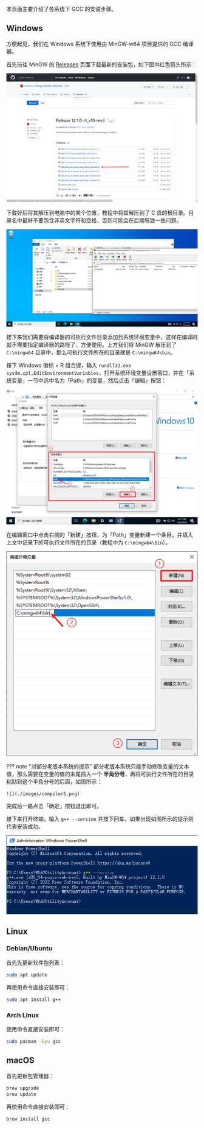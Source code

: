 本页面主要介绍了各系统下 GCC 的安装步骤。

## Windows

方便起见，我们在 Windows 系统下使用由 MinGW-w64 项目提供的 GCC 编译器。

首先前往 MinGW 的 [Releases](https://github.com/niXman/mingw-builds-binaries/releases/latest) 页面下载最新的安装包，如下图中红色箭头所示：

![](./images/compiler1.png)

下载好后将其解压到电脑中的某个位置，教程中将其解压到了 C 盘的根目录。目录名中最好不要包含非英文字符和空格，否则可能会在后期导致一些问题。

![](./images/compiler2.png)

接下来我们需要将编译器的可执行文件目录添加到系统环境变量中，这样在编译时就不需要指定编译器的路径了，方便使用。上方我们将 MinGW 解压到了 `C:\mingw64` 目录中，那么可执行文件所在的目录就是 `C:\mingw64\bin`。

按下 Windows 徽标 + R 组合键，输入 `rundll32.exe sysdm.cpl,EditEnvironmentVariables`，打开系统环境变量设置窗口，并在「系统变量」一节中选中名为「Path」的变量，然后点击「编辑」按钮：

![](./images/compiler3.png)

在编辑窗口中点击右侧的「新建」按钮，为「Path」变量新建一个条目，并填入上文中记录下的可执行文件所在的目录（教程中为 `C:\mingw64\bin`）。

![](./images/compiler4.png)

??? note "对部分老版本系统的提示"
    部分老版本系统只能手动修改变量的文本值，那么需要在变量的值的末尾插入一个 **半角分号**，再将可执行文件所在的目录粘贴到这个半角分号的后面，如图所示：
    
    ![](./images/compiler5.png)

完成后一路点击「确定」按钮退出即可。

接下来打开终端，输入 `g++ --version` 并按下回车，如果出现如图所示的提示则代表安装成功。

![](./images/compiler6.png)

## Linux

### Debian/Ubuntu

首先先更新软件包列表：

```bash
sudo apt update
```

再使用命令直接安装即可：

```bash
sudo apt install g++
```

### Arch Linux

使用命令直接安装即可：

```bash
sudo pacman -Syu gcc
```

## macOS

首先更新包管理器：

```bash
brew upgrade
brew update
```

再使用命令直接安装即可：

```bash
brew install gcc
```
